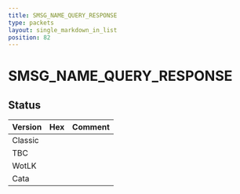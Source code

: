 ```yaml
---
title: SMSG_NAME_QUERY_RESPONSE
type: packets
layout: single_markdown_in_list
position: 82
---
```


# SMSG_NAME_QUERY_RESPONSE

## Status

Version | Hex | Comment
---------- | ---------- | ---------- 
Classic |  |  
TBC |  |  
WotLK |  |  
Cata |  |  
